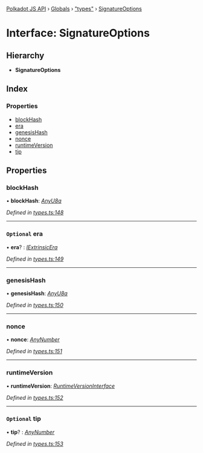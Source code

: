 [Polkadot JS API](../README.md) › [Globals](../globals.md) › ["types"](../modules/_types_.md) › [SignatureOptions](_types_.signatureoptions.md)

# Interface: SignatureOptions

## Hierarchy

* **SignatureOptions**

## Index

### Properties

* [blockHash](_types_.signatureoptions.md#blockhash)
* [era](_types_.signatureoptions.md#optional-era)
* [genesisHash](_types_.signatureoptions.md#genesishash)
* [nonce](_types_.signatureoptions.md#nonce)
* [runtimeVersion](_types_.signatureoptions.md#runtimeversion)
* [tip](_types_.signatureoptions.md#optional-tip)

## Properties

###  blockHash

• **blockHash**: *[AnyU8a](../modules/_types_.md#anyu8a)*

*Defined in [types.ts:148](https://github.com/polkadot-js/api/blob/453aacb669/packages/types/src/types.ts#L148)*

___

### `Optional` era

• **era**? : *[IExtrinsicEra](_types_.iextrinsicera.md)*

*Defined in [types.ts:149](https://github.com/polkadot-js/api/blob/453aacb669/packages/types/src/types.ts#L149)*

___

###  genesisHash

• **genesisHash**: *[AnyU8a](../modules/_types_.md#anyu8a)*

*Defined in [types.ts:150](https://github.com/polkadot-js/api/blob/453aacb669/packages/types/src/types.ts#L150)*

___

###  nonce

• **nonce**: *[AnyNumber](../modules/_types_.md#anynumber)*

*Defined in [types.ts:151](https://github.com/polkadot-js/api/blob/453aacb669/packages/types/src/types.ts#L151)*

___

###  runtimeVersion

• **runtimeVersion**: *[RuntimeVersionInterface](_types_.runtimeversioninterface.md)*

*Defined in [types.ts:152](https://github.com/polkadot-js/api/blob/453aacb669/packages/types/src/types.ts#L152)*

___

### `Optional` tip

• **tip**? : *[AnyNumber](../modules/_types_.md#anynumber)*

*Defined in [types.ts:153](https://github.com/polkadot-js/api/blob/453aacb669/packages/types/src/types.ts#L153)*
